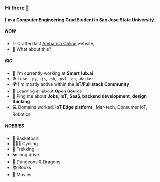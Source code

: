 ### Hi there 👋

#### I'm a Computer Engineering Grad Student in San Jose State University.

##### NOW

- ✨ Crafted last [Ambarish Online](https://ambarishgk.github.io/) website;
- 🍑 What about this?

##### BIO

- 🏢 I'm currently working at **SmartHub.ai**
- ⚙️  I use: `.py`, `.js`, `.sh`, `.ps1`, `.go`, `.docker`
- 🌍 I'm mostly active within the **IoT/Full stack Community**
- 🌱 Learning all about **Open Source**
- 💬 Ping me about **Jobs**, **IoT**, **SaaS**, **backend development**, **design thinking**
- 💻 Domains worked: **IoT Edge platform** , Mar-tech, Consumer IoT, Robotics


##### HOBBIES

- 🏀 Basketball
- 🚵🏽‍♂️ Cycling
- 🥾 Trekking
- 🏍️ long drive
- 🐲 Dungeons & Dragons
- 📚 Books
- 🎥 Movies

<!--
**AmbarishGK/AmbarishGK** is a ✨ _special_ ✨ repository because its `README.md` (this file) appears on your GitHub profile.

Here are some ideas to get you started:

- 🔭 I’m currently working on ...
- 🌱 I’m currently learning ...
- 👯 I’m looking to collaborate on ...
- 🤔 I’m looking for help with ...
- 💬 Ask me about ...
- 📫 How to reach me: ...
- 😄 Pronouns: ...
- ⚡ Fun fact: ...
-->
